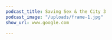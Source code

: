 ```yaml
---
podcast_title: Saving Sex & the City 3
podcast_image: "/uploads/frame-1.jpg"
show_url: www.google.com

---
```


